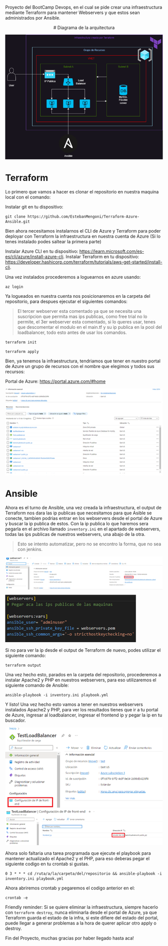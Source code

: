 Proyecto del BootCamp Devops, en el cual se pide crear una infraestructura mediante Terraform para mantener Webservers y que estos sean administrados por Ansible.
<p align="center">
                                           # Diagrama de la arquitectura
  
  ![](./images/infra_azure.png)
<p>

# Terraform
  
Lo primero que vamos a hacer es clonar el repositorio en nuestra maquina local con el comando:
  
Instalar git en tu dispositivo: 
  
```
git clone https://github.com/EstebanMengoni/Terraform-Azure-Ansible.git
```
Bien ahora necesitamos instalarnos el CLI de Azure y Terraform para poder deployar con Terraform la infraestructura en nuestra cuenta de Azure (Si lo tenes instalado podes saltear la primera parte)

Instalar Azure CLI en tu dispositivo: https://learn.microsoft.com/es-es/cli/azure/install-azure-cli.
Instalar Terraform en tu dispositivo: https://developer.hashicorp.com/terraform/tutorials/aws-get-started/install-cli.
  
Una vez instalados procederemos a loguearnos en azure usando:
  
```
az login
```
  
Ya logueados en nuestra cuenta nos posicionaremos en la carpeta del repositorio, para despues ejecutar el siguientes comandos:
> El tercer webserver esta comentado ya que se necesita una suscripcion que permita mas ips publicas, como free trial no lo permite, el 3er webserver esta comentado, si lo queres usar, tenes que descomentar el modulo en el main.tf y su ip publica en la pool del loadbalancer, todo esto antes de usar los comandos.
  
```
terraform init
```
```
terraform apply
```
Bien, ya tenemos la infraestructura, tendriamos que tener en nuestro portal de Azure un grupo de recursos con el nombre que elegimos y todos sus recursos:

Portal de Azure: https://portal.azure.com/#home

  ![](./images/recursos_azure.png)
  
# Ansible
  
Ahora es el turno de Ansible, una vez creada la infraestructura, el output de Terraform nos dara las ip publicas que necesitamos para que Asible se conecte, tambien podrias entrar en los webservers desde el portal de Azure y buscar la ip publica de estos. Con la ip publica lo que haremos sera pegarla en el archivo llamado `inventory.ini` en el apartado de webservers, todas las ips publicas de nuestros webservers, una abajo de la otra.
> Esto se intento automatizar, pero no se encontro la forma, que no sea con jenkins.
  
  ![](./images/ip_publica.png)
  
  ![](./images/inventory.png)
  
Si no para ver la ip desde el output de Terraform de nuevo, podes utilizar el siguiente comando:
```  
terraform output
```
  
Una vez hecho esto, parados en la carpeta del repositorio, procederemos a instalar Apache2 y PHP en nuestros webservers, para eso utilizaremos el siguiente comando de Ansible:

```
ansible-playbook -i inventory.ini playbook.yml
```
  

Y listo! Una vez hecho esto vamos a tener en nuestros webservers instalados Apache2 y PHP, para ver los resultados tienes que ir a tu portal de Azure, ingresar al loadbalancer, ingresar el frontend ip y pegar la ip en tu buscador.
  
  ![](./images/loadbalancer.png)
  ![](./images/frontend_ip.png)

Ahora solo faltaria una tarea programada que ejecute el playbook para mantener actualizado el Apache2 y el PHP, para eso deberas pegar el siguiente codigo en tu crontab si gustas.

```
0 3 * * * cd /ruta/a/la/carpeta/del/repositorio && ansible-playbook -i inventory.ini playbook.yml
```
Ahora abriremos crontab y pegaremos el codigo anterior en el:
```
crontab -e
```

Friendly reminder: Si se quiere eliminar la infraestructura, siempre hacerlo con `terraform destroy`, nunca eliminarla desde el portal de Azure, ya que Terraform guarda el estado de la infra, si este difiere del estado del portal, puede llegar a generar problemas a la hora de querer aplicar otro apply o destroy.

Fin del Proyecto, muchas gracias por haber llegado hasta aca!
